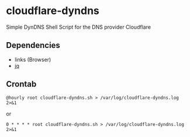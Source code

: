 # cloudflare-dyndns
Simple DynDNS Shell Script for the DNS provider Cloudflare

## Dependencies

* links (Browser)
* [jq](https://github.com/stedolan/jq.git)

## Crontab

```
@hourly root cloudflare-dyndns.sh > /var/log/cloudflare-dyndns.log 2>&1
```
or
```
0 * * * * root cloudflare-dyndns.sh > /var/log/cloudflare-dyndns.log 2>&1
```
